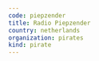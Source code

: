 ```yaml
---
code: piepzender
title: Radio Piepzender
country: netherlands
organization: pirates
kind: pirate
---
```

